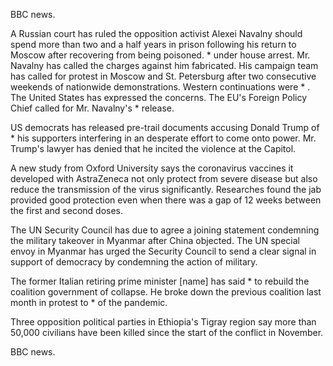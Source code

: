BBC news.

A Russian court has ruled the opposition activist Alexei Navalny should spend more than two and a half years in prison following his return to Moscow after recovering from being poisoned. * under house arrest. Mr. Navalny has called the charges against him fabricated. His campaign team has called for protest in Moscow and St. Petersburg after two consecutive weekends of nationwide demonstrations. Western continuations were * . The United States has expressed the concerns. The EU's Foreign Policy Chief called for Mr. Navalny's * release.

US democrats has released pre-trail documents accusing Donald Trump of * his supporters interfering in an desperate effort to come onto power. Mr. Trump's lawyer has denied that he incited the violence at the Capitol.

A new study from Oxford University says the coronavirus vaccines it developed with AstraZeneca not only protect from severe disease but also reduce the transmission of the virus significantly. Researches found the jab provided good protection even when there was a gap of 12 weeks between the first and second doses.

The UN Security Council has due to agree a joining statement condemning the military takeover in Myanmar after China objected. The UN special envoy in Myanmar has urged the Security Council to send a clear signal in support of democracy by condemning the action of military.

The former Italian retiring prime minister [name] has said * to rebuild the coalition government of collapse. He broke down the previous coalition last month in protest to * of the pandemic.

Three opposition political parties in Ethiopia's Tigray region say more than 50,000 civilians have been killed since the start of the conflict in November.

BBC news.
